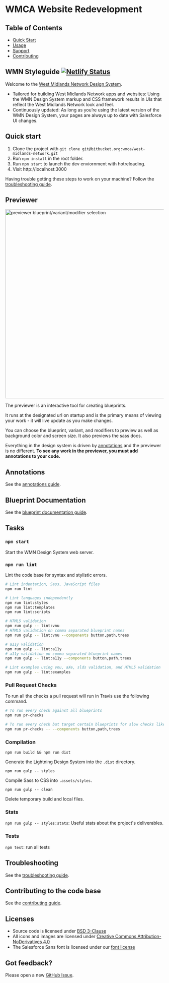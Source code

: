 # WMCA Website Redevelopment

## Table of Contents

- [Quick Start](#quick-start)
- [Usage](#usage)
- [Support](#support)
- [Contributing](#contributing)

## WMN Styleguide [![Netlify Status](https://api.netlify.com/api/v1/badges/dff99875-8f09-42b9-bb99-3a43f8c0e697/deploy-status)](https://app.netlify.com/sites/wmca/deploys)

Welcome to the [West Midlands Network Design System](https://wmnetwork.netlify.com/).

- Tailored for building West Midlands Network apps and websites: Using the WMN Design System markup and CSS framework results in UIs that reflect the West Midlands Network look and feel.
- Continuously updated: As long as you’re using the latest version of the WMN Design System, your pages are always up to date with Salesforce UI changes.

## Quick start

1. Clone the project with `git clone git@bitbucket.org:wmca/west-midlands-network.git`
2. Run `npm install` in the root folder.
3. Run `npm start` to launch the dev enviornment with hotreloading.
4. Visit http://localhost:3000

Having trouble getting these steps to work on your machine? Follow the [troubleshooting guide](guidelines/TROUBLESHOOTING.md).

## Previewer

<img src="docs/previewer.v1.jpg" alt="previewer blueprint/variant/modifier selection" width="600px"/>

The previewer is an interactive tool for creating blueprints.

It runs at the designated url on startup and is the primary means of viewing your work - it will live update as you make changes.

You can choose the blueprint, variant, and modifiers to preview as well as background color and screen size. It also previews the sass docs.

Everything in the design system is driven by [annotations](guidelines/ANNOTATIONS.md) and the previewer is no different. **To see any work in the previewer, you must add annotations to your code.**

## Annotations

See the <a href="guidelines/ANNOTATIONS.md">annotations guide</a>.

## Blueprint Documentation

See the <a href="guidelines/BLUEPRINT_DOCUMENTATION.md">blueprint documentation guide</a>.

## Tasks

### `npm start`

Start the WMN Design System web server.

### `npm run lint`

Lint the code base for syntax and stylistic errors.

```bash
# Lint indentation, Sass, JavaScript files
npm run lint

# Lint languages independently
npm run lint:styles
npm run lint:templates
npm run lint:scripts

# HTML5 validation
npm run gulp -- lint:vnu
# HTML5 validation on comma separated blueprint names
npm run gulp -- lint:vnu --components button,path,trees

# a11y validation
npm run gulp -- lint:a11y
# a11y validation on comma separated blueprint names
npm run gulp -- lint:a11y --components button,path,trees

# Lint examples using vnu, aXe, slds validation, and HTML5 validation
npm run gulp -- lint:examples
```

### Pull Request Checks

To run all the checks a pull request will run in Travis use the following command.

```bash
# To run every check against all blueprints
npm run pr-checks

# To run every check but target certain blueprints for slow checks like aXe and vnu
npm run pr-checks -- --components button,path,trees
```

### Compilation

`npm run build && npm run dist`

Generate the Lightning Design System into the `.dist` directory.

`npm run gulp -- styles`

Compile Sass to CSS into `.assets/styles`.

`npm run gulp -- clean`

Delete temporary build and local files.

### Stats

`npm run gulp -- styles:stats`: Useful stats about the project's deliverables.

### Tests

`npm test`: run all tests

## Troubleshooting

See the <a href="guidelines/TROUBLESHOOTING.md">troubleshooting guide</a>.

## Contributing to the code base

See the <a href="CONTRIBUTING.md">contributing guide</a>.

## Licenses

- Source code is licensed under [BSD 3-Clause](https://git.io/sfdc-license)
- All icons and images are licensed under [Creative Commons Attribution-NoDerivatives 4.0](https://github.com/salesforce-ux/licenses/blob/master/LICENSE-icons-images.txt)
- The Salesforce Sans font is licensed under our [font license](https://github.com/salesforce-ux/licenses/blob/master/LICENSE-font.txt)

## Got feedback?

Please open a new <a href="https://github.com/salesforce-ux/design-system/issues">GitHub Issue</a>.
